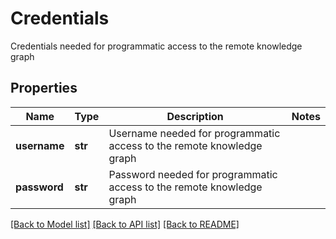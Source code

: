# Credentials

Credentials needed for programmatic access to the remote knowledge graph
## Properties
Name | Type | Description | Notes
------------ | ------------- | ------------- | -------------
**username** | **str** | Username needed for programmatic access to the remote knowledge graph | 
**password** | **str** | Password needed for programmatic access to the remote knowledge graph | 

[[Back to Model list]](../README.md#documentation-for-models) [[Back to API list]](../README.md#documentation-for-api-endpoints) [[Back to README]](../README.md)


